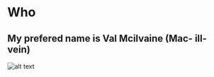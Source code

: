 # Who

## My prefered name is Val Mcilvaine (Mac- ill- vein)

![alt text](https://4.bp.blogspot.com/-XF_4L4_WfrI/V5Lz-iQ8YFI/AAAAAAAAA-g/mSXYvAOg7_wMxf2aqLRhZC-rssSwhwJUACLcB/w1200-h630-p-k-no-nu/DSC_3328.JPG)
